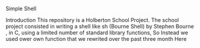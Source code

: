 Simple Shell

Introduction
This repository is a Holberton School Project. The school project consisted in writing a shell like sh (Bourne Shell) by Stephen Bourne , in C, using a limited number of standard library functions, So Instead we used ower own function that we rewrited over the past three month Here
